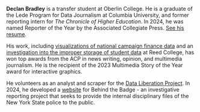 **Declan Bradley** is a transfer student at Oberlin College. He is a graduate of the Lede Program for Data Journalism at Columbia University, and former reporting intern for *The Chronicle of Higher Education*. In 2024, he was named Reporter of the Year by the Associated Collegiate Press. [See his resume](https://www.declanrjb.com/DeclanBradley_Resume.pdf).

His work, including [visualizations of national campaign finance data](https://declanrjb.github.io/congress-finance) and an [investigation into the improper storage of student data](https://www.declanrjb.com/clips/systems-flaw.pdf) at Reed College, has won top awards from the ACP in news writing, opinion, and multimedia journalism. He is the recipient of the 2023 Multimedia Story of the Year award for interactive graphics.

He volunteers as an analyst and scraper for the [Data Liberation Project](https://www.data-liberation-project.org/). In 2024, he developed a [website](https://www.policefilesny.com/) for Behind the Badge - an investigative reporting project that seeks to provide the internal disciplinary files of the New York State police to the public.
